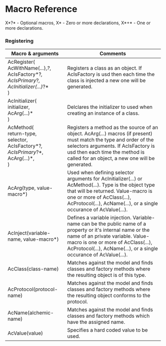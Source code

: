 # Macro Reference

X*?* - Optional macros, X* - Zero or more declarations, X*+* - One or more declarations.

### Registering

Macro & arguments | Comments
--- | ---
AcRegister(<br />AcWithName(...),*?*,<br />AcIsFactory*?*,<br />AcIsPrimary*?*,<br />AcInitializer(...)*?*<br />) | Registers a class as an object. If AcIsFactory is usd then each time the class is injected a new one will be generated.
AcInitializer(<br />initializer,<br />AcArg(...)\*<br />) | Delclares the initializer to used when creating an instance of a class.
AcMethod(<br />return-type,<br />selector,<br />AcIsFactory*?*,<br />AcIsPrimary*?*,<br />AcArg(...)\*,<br />) | Registers a method as the source of an object. AcArg(...) macros (if present) must match the type and order of the selectors arguments. If AcIsFactory is usd then each time the method is called for an object, a new one will be generated.
AcArg(type, value-macro\*) | Used when defining selector arguments for AcInitializer(...) or AcMethod(...). Type is the object type that will be returned. Value-macro is one or more of AcClass(...), AcProtocol(...), AcName(...), or a single occurance of AcValue(...).
AcInject(variable-name, value-macro*) | Defines a variable injection. Variable-name can be the public name of a property or it's internal name or the name of an private variable. Value-macro is one or more of AcClass(...), AcProtocol(...), AcName(...), or a single occurance of AcValue(...).
AcClass(class-name) | Matches against the model and finds classes and factory methods where the resulting object is of this type. 
AcProtocol(protocol-name) | Matches against the model and finds classes and factory methods where the resulting object conforms to the protocol. 
AcName(alchemic-name) | Matches against the model and finds classes and factory methods which have the assigned name.
AcValue(value) | Specifies a hard coded value to be used.  